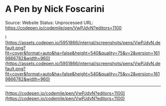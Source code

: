 # A Pen by Nick Foscarini

Source: Website
Status: Unprocessed
URL: https://codepen.io/codemile/pen/VwPJdvN?editors=1100

![https://assets.codepen.io/5951866/internal/screenshots/pens/VwPJdvN.default.png?fit=cover&format=auto&ha=false&height=540&quality=75&v=2&version=1619866782&width=960](https://assets.codepen.io/5951866/internal/screenshots/pens/VwPJdvN.default.png?fit=cover&format=auto&ha=false&height=540&quality=75&v=2&version=1619866782&width=960)

---

[https://codepen.io/codemile/pen/VwPJdvN?editors=1100](https://codepen.io/codemile/pen/VwPJdvN?editors=1100)